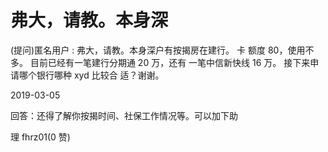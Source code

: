 # 弗大，请教。本身深

(提问)匿名用户 : 弗大，请教。本身深户有按揭房在建行。 卡 额度 80，使用不多。 目前已经有一笔建行分期通 20 万，还有 一笔中信新快线 16 万。 接下来申请哪个银行哪种 xyd 比较合 适？谢谢。

2019-03-05

回答：还得了解你按揭时间、社保工作情况等。可以加下助

理 fhrz01(0 赞)